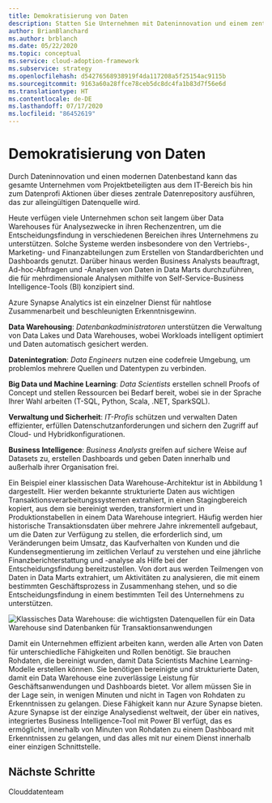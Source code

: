 ```yaml
---
title: Demokratisierung von Daten
description: Statten Sie Unternehmen mit Dateninnovation und einem zentralen Datenrepository als alleingültige Datenquelle aus.
author: BrianBlanchard
ms.author: brblanch
ms.date: 05/22/2020
ms.topic: conceptual
ms.service: cloud-adoption-framework
ms.subservice: strategy
ms.openlocfilehash: d54276568938919f4da117208a5f25154ac9115b
ms.sourcegitcommit: 9163a60a28ffce78ceb5dc8dc4fa1b83d7f56e6d
ms.translationtype: HT
ms.contentlocale: de-DE
ms.lasthandoff: 07/17/2020
ms.locfileid: "86452619"
---
```

# <a name="data-democratization"></a>Demokratisierung von Daten

Durch Dateninnovation und einen modernen Datenbestand kann das gesamte Unternehmen vom Projektbeteiligten aus dem IT-Bereich bis hin zum Datenprofi Aktionen über dieses zentrale Datenrepository ausführen, das zur alleingültigen Datenquelle wird.

Heute verfügen viele Unternehmen schon seit langem über Data Warehouses für Analysezwecke in ihren Rechenzentren, um die Entscheidungsfindung in verschiedenen Bereichen ihres Unternehmens zu unterstützen. Solche Systeme werden insbesondere von den Vertriebs-, Marketing- und Finanzabteilungen zum Erstellen von Standardberichten und Dashboards genutzt. Darüber hinaus werden Business Analysts beauftragt, Ad-hoc-Abfragen und -Analysen von Daten in Data Marts durchzuführen, die für mehrdimensionale Analysen mithilfe von Self-Service-Business Intelligence-Tools (BI) konzipiert sind.  

Azure Synapse Analytics ist ein einzelner Dienst für nahtlose Zusammenarbeit und beschleunigten Erkenntnisgewinn.

**Data Warehousing**: *Datenbankadministratoren* unterstützen die Verwaltung von Data Lakes und Data Warehouses, wobei Workloads intelligent optimiert und Daten automatisch gesichert werden.

**Datenintegration**: *Data Engineers* nutzen eine codefreie Umgebung, um problemlos mehrere Quellen und Datentypen zu verbinden.

**Big Data und Machine Learning**: *Data Scientists* erstellen schnell Proofs of Concept und stellen Ressourcen bei Bedarf bereit, wobei sie in der Sprache Ihrer Wahl arbeiten (T-SQL, Python, Scala, .NET, SparkSQL).

**Verwaltung und Sicherheit**: *IT-Profis* schützen und verwalten Daten effizienter, erfüllen Datenschutzanforderungen und sichern den Zugriff auf Cloud- und Hybridkonfigurationen.

**Business Intelligence**: *Business Analysts* greifen auf sichere Weise auf Datasets zu, erstellen Dashboards und geben Daten innerhalb und außerhalb ihrer Organisation frei.

Ein Beispiel einer klassischen Data Warehouse-Architektur ist in Abbildung 1 dargestellt. Hier werden bekannte strukturierte Daten aus wichtigen Transaktionsverarbeitungssystemen extrahiert, in einen Stagingbereich kopiert, aus dem sie bereinigt werden, transformiert und in Produktionstabellen in einem Data Warehouse integriert. Häufig werden hier historische Transaktionsdaten über mehrere Jahre inkrementell aufgebaut, um die Daten zur Verfügung zu stellen, die erforderlich sind, um Veränderungen beim Umsatz, das Kaufverhalten von Kunden und die Kundensegmentierung im zeitlichen Verlauf zu verstehen und eine jährliche Finanzberichterstattung und -analyse als Hilfe bei der Entscheidungsfindung bereitzustellen. Von dort aus werden Teilmengen von Daten in Data Marts extrahiert, um Aktivitäten zu analysieren, die mit einem bestimmten Geschäftsprozess in Zusammenhang stehen, und so die Entscheidungsfindung in einem bestimmten Teil des Unternehmens zu unterstützen.

![Klassisches Data Warehouse: die wichtigsten Datenquellen für ein Data Warehouse sind Datenbanken für Transaktionsanwendungen](../../_images/analytics/the-classic-data-warehouse.png)

Damit ein Unternehmen effizient arbeiten kann, werden alle Arten von Daten für unterschiedliche Fähigkeiten und Rollen benötigt. Sie brauchen Rohdaten, die bereinigt wurden, damit Data Scientists Machine Learning-Modelle erstellen können. Sie benötigen bereinigte und strukturierte Daten, damit ein Data Warehouse eine zuverlässige Leistung für Geschäftsanwendungen und Dashboards bietet. Vor allem müssen Sie in der Lage sein, in wenigen Minuten und nicht in Tagen von Rohdaten zu Erkenntnissen zu gelangen. Diese Fähigkeit kann nur Azure Synapse bieten. Azure Synapse ist der einzige Analysedienst weltweit, der über ein natives, integriertes Business Intelligence-Tool mit Power BI verfügt, das es ermöglicht, innerhalb von Minuten von Rohdaten zu einem Dashboard mit Erkenntnissen zu gelangen, und das alles mit nur einem Dienst innerhalb einer einzigen Schnittstelle.

## <a name="next-steps"></a>Nächste Schritte

<!-- TODO: More detail needed here. -->

Clouddatenteam
